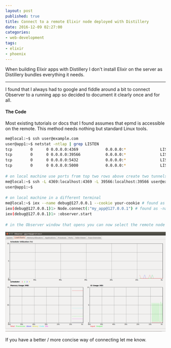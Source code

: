 ```yaml
---
layout: post
published: true
title: Connect to a remote Elixir node deployed with Distillery
date: 2016-12-09 02:27:00
categories:
- web-development
tags:
- elixir
- phoenix
---
```


When building Elixir apps with Distillery I don't install Elixir on the server as Distillery bundles everything it needs.

---


I found that I always had to google and fiddle around a bit to connect Observer to a running app so decided to document it clearly once and for all.

#### The Code

Most existing tutorials or docs that I found assumes that epmd is accessible on the remote. This method needs nothing but standard Linux tools.

``` bash
me@local:~$ ssh user@example.com
user@app1:~$ netstat -ntlap | grep LISTEN
tcp        0      0 0.0.0.0:4369            0.0.0.0:*               LISTEN      3443/epmd
tcp        0      0 0.0.0.0:39566           0.0.0.0:*               LISTEN      3439/beam.smp
tcp        0      0 0.0.0.0:5432            0.0.0.0:*               LISTEN      3548/postgres
tcp        0      0 0.0.0.0:5000            0.0.0.0:*               LISTEN      3439/beam.smp

# on local machine use ports from top two rows above create two tunnels (3rd row is postgres and 4th is web app)
me@local:~$ ssh -L 4369:localhost:4369 -L 39566:localhost:39566 user@example.com
user@app1:~$

# on local machine in a different terminal
me@local:~$ iex --name debug@127.0.0.1 --cookie your-cookie # found as -setcookie in rel/<app>/var/vm.args
iex(debug@127.0.0.1)1> Node.connect(:"my_app@127.0.0.1") # found as -name in rel/<app>/var/vm.args
iex(debug@127.0.0.1)1> :observer.start

# in the Observer window that opens you can now select the remote node from the Nodes menu
```

![elixir observer](/assets/blog/observer.png)

If you have a better / more concise way of connecting let me know.

